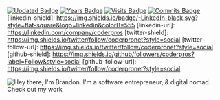 [![Updated Badge](https://badges.pufler.dev/updated/coderpros/coderpros)](https://badges.pufler.dev)
[![Years Badge](https://badges.pufler.dev/years/coderpros)](https://badges.pufler.dev)
[![Visits Badge](https://badges.pufler.dev/visits/coderpros/coderpros)](https://badges.pufler.dev)
[![Commits Badge](https://badges.pufler.dev/commits/monthly/coderpros)](https://badges.pufler.dev)
[linkedin-shield]: https://img.shields.io/badge/-LinkedIn-black.svg?style=flat-square&logo=linkedin&colorB=555
[linkedin-url]: https://linkedin.com/company/coderpros
[twitter-shield]: https://img.shields.io/twitter/follow/coderpronet?style=social
[twitter-follow-url]: https://img.shields.io/twitter/follow/coderpronet?style=social
[github-shield]: https://img.shields.io/github/followers/coderpros?label=Follow&style=social
[github-follow-url]: https://img.shields.io/twitter/follow/coderpronet?style=social

![Hey there, I'm Brandon. I'm a software entrepreneur, & digital nomad. Check out my work](https://codercorp.blob.core.windows.net/images/intro.gif)



<!---
- 👋 Hi, I’m @coderpros
- 👀 I’m interested in ...
- 🌱 I’m currently learning ...
- 💞️ I’m looking to collaborate on ...
- 📫 How to reach me ...
--->
<!---
coderpros/coderpros is a ✨ special ✨ repository because its `README.md` (this file) appears on your GitHub profile.
You can click the Preview link to take a look at your changes.
--->
